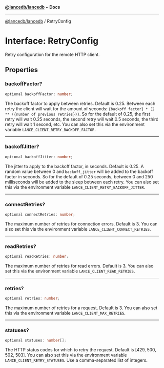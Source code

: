 [**@lancedb/lancedb**](../README.md) • **Docs**
***
[@lancedb/lancedb](../globals.md) / RetryConfig
# Interface: RetryConfig
Retry configuration for the remote HTTP client.
## Properties
### backoffFactor?
```ts
optional backoffFactor: number;
```
The backoff factor to apply between retries. Default is 0.25. Between each retry
the client will wait for the amount of seconds:
`{backoff factor} * (2 ** ({number of previous retries}))`. So for the default
of 0.25, the first retry will wait 0.25 seconds, the second retry will wait 0.5
seconds, the third retry will wait 1 second, etc.
You can also set this via the environment variable
`LANCE_CLIENT_RETRY_BACKOFF_FACTOR`.
***
### backoffJitter?
```ts
optional backoffJitter: number;
```
The jitter to apply to the backoff factor, in seconds. Default is 0.25.
A random value between 0 and `backoff_jitter` will be added to the backoff
factor in seconds. So for the default of 0.25 seconds, between 0 and 250
milliseconds will be added to the sleep between each retry.
You can also set this via the environment variable
`LANCE_CLIENT_RETRY_BACKOFF_JITTER`.
***
### connectRetries?
```ts
optional connectRetries: number;
```
The maximum number of retries for connection errors. Default is 3. You
can also set this via the environment variable `LANCE_CLIENT_CONNECT_RETRIES`.
***
### readRetries?
```ts
optional readRetries: number;
```
The maximum number of retries for read errors. Default is 3. You can also
set this via the environment variable `LANCE_CLIENT_READ_RETRIES`.
***
### retries?
```ts
optional retries: number;
```
The maximum number of retries for a request. Default is 3. You can also
set this via the environment variable `LANCE_CLIENT_MAX_RETRIES`.
***
### statuses?
```ts
optional statuses: number[];
```
The HTTP status codes for which to retry the request. Default is
[429, 500, 502, 503].
You can also set this via the environment variable
`LANCE_CLIENT_RETRY_STATUSES`. Use a comma-separated list of integers.
